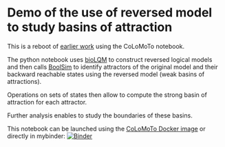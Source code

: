 # Demo of the use of reversed model to study basins of attraction

This is a reboot of [earlier work](http://ginsim.org/basins-reverse) using the CoLoMoTo notebook.

The python notebook uses [bioLQM](http://colomoto.org/biolqm) to construct reversed logical models and then calls
[BoolSim](https://www.vital-it.ch/research/software/boolSim) to identify attractors of the original model and their
backward reachable states using the reversed model (weak basins of attractions).

Operations on sets of states then allow to compute the strong basin of attraction for each attractor.

Further analysis enables to study the boundaries of these basins.

This notebook can be launched using the [CoLoMoTo Docker image](http://colomoto.org/notebook) or directly in mybinder:
[![Binder](https://mybinder.org/badge_logo.svg)](https://mybinder.org/v2/gh/aurelien-naldi/reversed-model-demo/master?filepath=reverse-demo)

